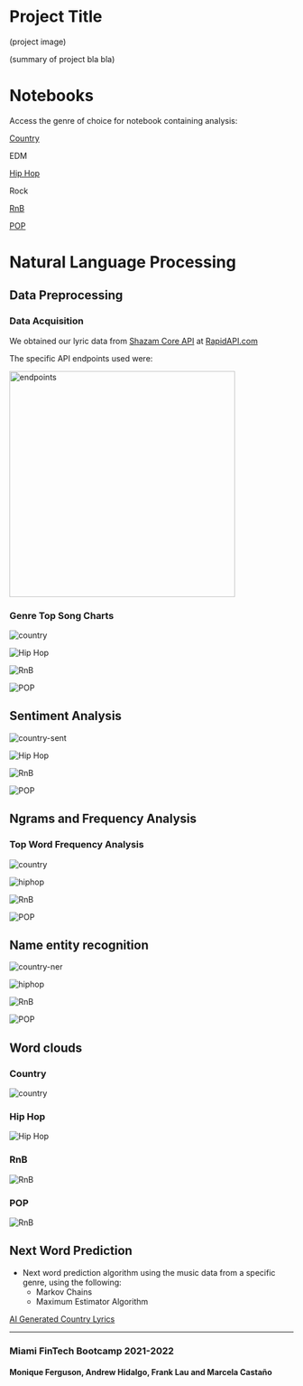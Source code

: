 # Project Title

(project image)

(summary of project bla bla)


# Notebooks

Access the genre of choice for notebook containing analysis:

[Country](country_nb/country_data.ipynb)

EDM

[Hip Hop](hiphop_rnb_data/hiphopraplyrics.ipynb)

Rock

[RnB](hiphop_rnb_data/rnblyrics.ipynb)

[POP](hiphop_rnb_data/poplyrics.ipynb)

# Natural Language Processing

## Data Preprocessing

### Data Acquisition

We obtained our lyric data from [Shazam Core API](https://rapidapi.com/tipsters/api/shazam-core/) at [RapidAPI.com](https://rapidapi.com/hub)

The specific API endpoints used were:

<img src="endpoints_shazam_api.png" alt="endpoints" height="400"/>


### Genre Top Song Charts

![country](country_nb/images/top_artists_country.png)

![Hip Hop](hiphop_rnb_data/Images/hiphoprap_topcharts.png)

![RnB](hiphop_rnb_data/Images/rnb_topcharts.png)

![POP](hiphop_rnb_data/Images/pop_topcharts.png)


## Sentiment Analysis

![country-sent](country_nb/images/country_sentiment_pie.png)

![Hip Hop](hiphop_rnb_data/Images/hiphop_sentiment_pie.png)

![RnB](hiphop_rnb_data/Images/rnb_sentiment.png)

![POP](hiphop_rnb_data/Images/pop_sentiment.png)


## Ngrams and Frequency Analysis

### Top Word Frequency Analysis

![country](country_nb/images/top_words_country.png)

![hiphop](hiphop_rnb_data/Images/top_words_hiphop_bar.png)

![RnB](hiphop_rnb_data/Images/top_words_rnb_bar.png)

![POP](hiphop_rnb_data/Images/top_words_pop_bar.png)


## Name entity recognition

![country-ner](country_nb/images/country_ner_freqs.png)

![hiphop](hiphop_rnb_data/Images/entities_count_hiphop.png)

![RnB](hiphop_rnb_data/Images/entities_count_rnb.png)

![POP](hiphop_rnb_data/Images/entities_count_pop.png)

## Word clouds

### Country

![country](country_nb/images/country.png)

### Hip Hop

![Hip Hop](hiphop_rnb_data/Images/hiphopwordcloud.png)

### RnB

![RnB](hiphop_rnb_data/Images/rnbartwordcloud.png)

### POP

![RnB](hiphop_rnb_data/Images/popwordcloud.png)


## Next Word Prediction

- Next word prediction algorithm using the music data from a specific genre, using the following:
    - Markov Chains
    - Maximum Estimator Algorithm
    

[AI Generated Country Lyrics](country_nb)

---

### Miami FinTech Bootcamp 2021-2022

#### Monique Ferguson, Andrew Hidalgo, Frank Lau and Marcela Castaño
